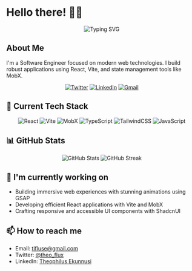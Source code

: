 # Hello there! 👋🏾

<div align="center">
  <img src="https://readme-typing-svg.herokuapp.com?font=Fira+Code&pause=1000&color=0969DA&center=true&vCenter=true&width=435&lines=Software+Engineer;Web+Technology+Enthusiast;React+%7C+Vite+%7C+MobX+Developer" alt="Typing SVG" />
</div>

## About Me

I'm a Software Engineer focused on modern web technologies. I build robust applications using React, Vite, and state management tools like MobX.

<div align="center">
  
[![Twitter](https://img.shields.io/badge/Twitter-%231DA1F2.svg?style=for-the-badge&logo=Twitter&logoColor=white)](https://twitter.com/theo_flux)
[![LinkedIn](https://img.shields.io/badge/linkedin-%230077B5.svg?style=for-the-badge&logo=linkedin&logoColor=white)](https://www.linkedin.com/in/theophilus-ekunnusi-3257a0169)
[![Gmail](https://img.shields.io/badge/Gmail-D14836?style=for-the-badge&logo=gmail&logoColor=white)](mailto:tifluse@gmail.com)

</div>

## 🚀 Current Tech Stack

<div align="center">
  
![React](https://img.shields.io/badge/react-%2320232a.svg?style=for-the-badge&logo=react&logoColor=%2361DAFB)
![Vite](https://img.shields.io/badge/vite-%23646CFF.svg?style=for-the-badge&logo=vite&logoColor=white)
![MobX](https://img.shields.io/badge/MobX-%23FF9955.svg?style=for-the-badge&logo=mobx&logoColor=white)
![TypeScript](https://img.shields.io/badge/typescript-%23007ACC.svg?style=for-the-badge&logo=typescript&logoColor=white)
![TailwindCSS](https://img.shields.io/badge/tailwindcss-%2338B2AC.svg?style=for-the-badge&logo=tailwind-css&logoColor=white)
![JavaScript](https://img.shields.io/badge/javascript-%23323330.svg?style=for-the-badge&logo=javascript&logoColor=%23F7DF1E)

</div>

## 📊 GitHub Stats

<div align="center">
  <img src="https://github-readme-stats.vercel.app/api?username=theo-flux&show_icons=true&theme=tokyonight" alt="GitHub Stats" />
  <img src="https://github-readme-streak-stats.herokuapp.com/?user=theo-flux&theme=tokyonight" alt="GitHub Streak" />
</div>

## 🔭 I'm currently working on

- Building immersive web experiences with stunning animations using GSAP
- Developing efficient React applications with Vite and MobX
- Crafting responsive and accessible UI components with ShadcnUI

## 📫 How to reach me

- Email: [tifluse@gmail.com](mailto:tifluse@gmail.com)
- Twitter: [@theo_flux](https://twitter.com/theo_flux)
- LinkedIn: [Theophilus Ekunnusi](https://www.linkedin.com/in/theophilus-ekunnusi-3257a0169)
